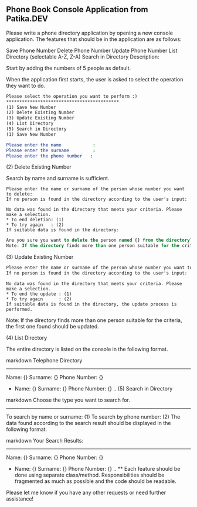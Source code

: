 ## Phone Book Console Application from Patika.DEV

Please write a phone directory application by opening a new console application. The features that should be in the application are as follows:

Save Phone Number
Delete Phone Number
Update Phone Number
List Directory (selectable A-Z, Z-A)
Search in Directory
Description:

Start by adding the numbers of 5 people as default.

When the application first starts, the user is asked to select the operation they want to do.

```markdown
Please select the operation you want to perform :) 
******************************************* 
(1) Save New Number 
(2) Delete Existing Number 
(3) Update Existing Number 
(4) List Directory 
(5) Search in Directory
(1) Save New Number
```

```yaml
Please enter the name            : 
Please enter the surname         :
Please enter the phone number   :
```

(2) Delete Existing Number

Search by name and surname is sufficient.

```arduino
Please enter the name or surname of the person whose number you want to delete:
If no person is found in the directory according to the user's input:
```

```vbnet
No data was found in the directory that meets your criteria. Please make a selection.
* To end deletion: (1)
* To try again   : (2)
If suitable data is found in the directory:
```

```sql
Are you sure you want to delete the person named {} from the directory? (y/n)
Note: If the directory finds more than one person suitable for the criteria, the first one found should be deleted.
```

(3) Update Existing Number

```css
Please enter the name or surname of the person whose number you want to update:
If no person is found in the directory according to the user's input:
```

```vbnet
No data was found in the directory that meets your criteria. Please make a selection.
* To end the update : (1)
* To try again      : (2)
If suitable data is found in the directory, the update process is performed.
```

Note: If the directory finds more than one person suitable for the criteria, the first one found should be updated.

(4) List Directory

The entire directory is listed on the console in the following format.

markdown
Telephone Directory
**********************************************
Name: {} Surname: {} Phone Number: {} 
- Name: {} Surname: {} Phone Number: {} ..
(5) Search in Directory

markdown
Choose the type you want to search for.
**********************************************
To search by name or surname: (1) 
To search by phone number: (2)
The data found according to the search result should be displayed in the following format.

markdown
Your Search Results:
**********************************************
Name: {} Surname: {} Phone Number: {} 
- Name: {} Surname: {} Phone Number: {} ..
** Each feature should be done using separate class/method. Responsibilities should be fragmented as much as possible and the code should be readable.

Please let me know if you have any other requests or need further assistance!
